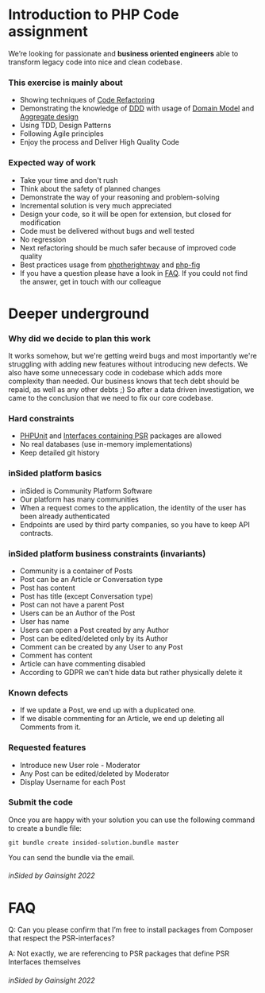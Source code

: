 # Introduction to PHP Code assignment

We’re looking for passionate and **business oriented engineers** able to transform legacy code into nice and clean codebase.

### This exercise is mainly about

- Showing techniques of [Code Refactoring](https://en.wikipedia.org/wiki/Code_refactoring)
- Demonstrating the knowledge of [DDD](https://en.wikipedia.org/wiki/Domain-driven_design)
  with usage of [Domain Model](https://martinfowler.com/eaaCatalog/domainModel.html) and [Aggregate design](https://martinfowler.com/bliki/DDD_Aggregate.html)
- Using TDD, Design Patterns
- Following Agile principles
- Enjoy the process and Deliver High Quality Code

### Expected way of work

- Take your time and don't rush
- Think about the safety of planned changes
- Demonstrate the way of your reasoning and problem-solving
- Incremental solution is very much appreciated
- Design your code, so it will be open for extension, but closed for modification
- Code must be delivered without bugs and well tested
- No regression
- Next refactoring should be much safer because of improved code quality
- Best practices usage from [phptherightway](https://phptherightway.com/) and [php-fig](https://www.php-fig.org/psr/)
- If you have a question please have a look in [FAQ](FAQ.md). If you could not find the answer, get in touch with our colleague

# Deeper underground

### Why did we decide to plan this work

It works somehow, but we're getting weird bugs
and most importantly we're struggling with adding new features without
introducing new defects.
We also have some unnecessary code in codebase which adds more complexity than needed.
Our business knows that tech debt should be repaid, as well as any other debts ;) So after a data driven investigation,
we came to the conclusion that we need to fix our core codebase.

### Hard constraints

- [PHPUnit](https://packagist.org/packages/phpunit/phpunit) and [Interfaces containing PSR](https://packagist.org/packages/psr/) packages are allowed
- No real databases (use in-memory implementations)
- Keep detailed git history


### inSided platform basics

- inSided is Community Platform Software
- Our platform has many communities
- When a request comes to the application, the identity of
  the user has been already authenticated
- Endpoints are used by third party companies, so you have to keep API contracts.

### inSided platform business constraints (invariants)

- Community is a container of Posts
- Post can be an Article or Conversation type
- Post has content
- Post has title (except Conversation type)
- Post can not have a parent Post
- Users can be an Author of the Post
- User has name
- Users can open a Post created by any Author
- Post can be edited/deleted only by its Author
- Comment can be created by any User to any Post
- Comment has content
- Article can have commenting disabled
- According to GDPR we can't hide data but rather physically delete it

### Known defects

- If we update a Post, we end up with a duplicated one.
- If we disable commenting for an Article, we end up deleting all Comments from it.

### Requested features

- Introduce new User role - Moderator
- Any Post can be edited/deleted by Moderator
- Display Username for each Post

### Submit the code

Once you are happy with your solution you can use the following command to
create a bundle file:

    git bundle create insided-solution.bundle master
You can send the bundle via the email.


######                                            inSided by Gainsight 2022
 

# FAQ
Q: Can you please confirm that I’m free to install packages from Composer that respect the PSR-interfaces?

A: Not exactly, we are referencing to PSR packages that define PSR Interfaces themselves
######                                            inSided by Gainsight 2022
